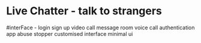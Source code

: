 # Live Chatter - talk to strangers 

#interFace - login 
             sign up
             video call
             message room
             voice call
             authentication
             app abuse stopper
             customised interface
             minimal ui
